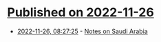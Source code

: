 # [Published on 2022-11-26](index.md)

* [2022-11-26, 08:27:25](https://news.ycombinator.com/item?id=33750968) - [Notes on Saudi Arabia](https://mattlakeman.org/2022/11/22/notes-on-saudi-arabia/)
